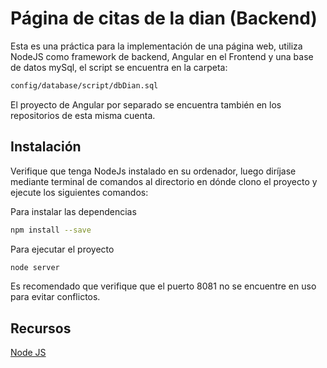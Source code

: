 # Página de citas de la dian (Backend)

Esta es una práctica para la implementación de una página web, utiliza NodeJS como framework de backend, Angular en el Frontend y una base de datos mySql, el script se encuentra en la carpeta:

```bash
config/database/script/dbDian.sql
```

El proyecto de Angular por separado se encuentra también en los repositorios de esta misma cuenta.

## Instalación

Verifique que tenga NodeJs instalado en su ordenador, luego diríjase mediante terminal de comandos al directorio en dónde clono el proyecto y ejecute los siguientes comandos:

Para instalar las dependencias

```bash
npm install --save

```

Para ejecutar el proyecto

```bash
node server
```

Es recomendado que verifique que el puerto 8081 no se encuentre en uso para evitar conflictos.

## Recursos

[Node JS](https://nodejs.org/es/)